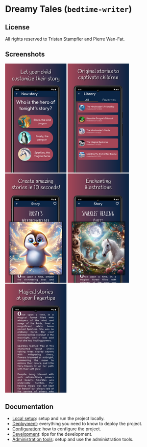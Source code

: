 # Dreamy Tales (`bedtime-writer`)

## License

All rights reserved to Tristan Stampfler and Pierre Wan-Fat.

## Screenshots
<img src="doc/img/create_story.png" width="200"/>
<img src="doc/img/library.png" width="200"/>

<img src="doc/img/story_image_1.png" width="200"/>
<img src="doc/img/story_image_2.png" width="200"/>
<img src="doc/img/story_image_3.png" width="200"/>

## Documentation

* [Local setup](doc/setup.md): setup and run the project locally.
* [Deployment](doc/deployment.md): everything you need to know to deploy the project.
* [Configuration](doc/configuration.md): how to configure the project.
* [Development](doc/development.md): tips for the development.
* [Administration tools](doc/admin.md): setup and use the administration tools.
